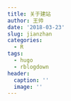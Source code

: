 ```yaml
---
title: 关于建站
author: 王帅
date: '2018-03-23'
slug: jianzhan
categories:
  - R
tags:
  - hugo
  - rblogdown
header:
  caption: ''
  image: ''
---
```





